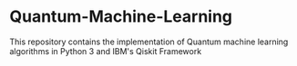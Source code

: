 # Quantum-Machine-Learning

This repository contains the implementation of Quantum machine learning algorithms in Python 3 and IBM's Qiskit Framework
